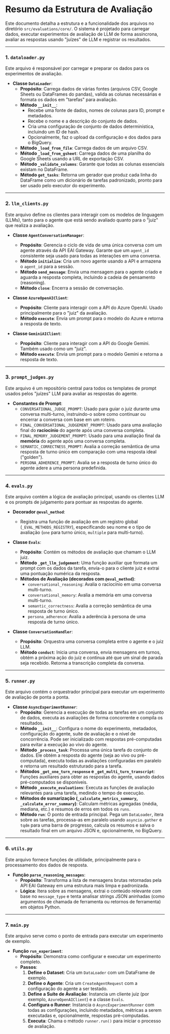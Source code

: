 # Resumo da Estrutura de Avaliação

Este documento detalha a estrutura e a funcionalidade dos arquivos no diretório `src/evaluations/core/`. O sistema é projetado para carregar dados, executar experimentos de avaliação de LLM de forma assíncrona, avaliar as respostas usando "juízes" de LLM e registrar os resultados.

---

### 1. `dataloader.py`

Este arquivo é responsável por carregar e preparar os dados para os experimentos de avaliação.

-   **Classe `DataLoader`**:
    -   **Propósito**: Carrega dados de várias fontes (arquivos CSV, Google Sheets ou DataFrames do pandas), valida as colunas necessárias e formata os dados em "tarefas" para avaliação.
    -   **Método `__init__`**:
        -   Recebe uma fonte de dados, nomes de colunas para ID, prompt e metadados.
        -   Recebe o nome e a descrição do conjunto de dados.
        -   Cria uma configuração de conjunto de dados determinística, incluindo um ID de hash.
        -   Opcionalmente, faz o upload da configuração e dos dados para o BigQuery.
    -   **Método `_load_from_file`**: Carrega dados de um arquivo CSV.
    -   **Método `_load_from_gsheet`**: Carrega dados de uma planilha do Google Sheets usando a URL de exportação CSV.
    -   **Método `_validate_columns`**: Garante que todas as colunas essenciais existam no DataFrame.
    -   **Método `get_tasks`**: Retorna um gerador que produz cada linha do DataFrame como um dicionário de tarefas padronizado, pronto para ser usado pelo executor do experimento.

---

### 2. `llm_clients.py`

Este arquivo define os clientes para interagir com os modelos de linguagem (LLMs), tanto para o agente que está sendo avaliado quanto para o "juiz" que realiza a avaliação.

-   **Classe `AgentConversationManager`**:
    -   **Propósito**: Gerencia o ciclo de vida de uma única conversa com um agente através da API EAI Gateway. Garante que um `agent_id` consistente seja usado para todas as interações em uma conversa.
    -   **Método `initialize`**: Cria um novo agente usando a API e armazena o `agent_id` para a sessão.
    -   **Método `send_message`**: Envia uma mensagem para o agente criado e aguarda a resposta completa, incluindo a cadeia de pensamento (reasoning).
    -   **Método `close`**: Encerra a sessão de conversação.

-   **Classe `AzureOpenAIClient`**:
    -   **Propósito**: Cliente para interagir com a API do Azure OpenAI. Usado principalmente para o "juiz" da avaliação.
    -   **Método `execute`**: Envia um prompt para o modelo do Azure e retorna a resposta de texto.

-   **Classe `GeminiAIClient`**:
    -   **Propósito**: Cliente para interagir com a API do Google Gemini. Também usado como um "juiz".
    -   **Método `execute`**: Envia um prompt para o modelo Gemini e retorna a resposta de texto.

---

### 3. `prompt_judges.py`

Este arquivo é um repositório central para todos os templates de prompt usados pelos "juízes" LLM para avaliar as respostas do agente.

-   **Constantes de Prompt**:
    -   `CONVERSATIONAL_JUDGE_PROMPT`: Usado para guiar o juiz durante uma conversa multi-turno, instruindo-o sobre como continuar ou encerrar a conversa com base em um roteiro.
    -   `FINAL_CONVERSATIONAL_JUDGEMENT_PROMPT`: Usado para uma avaliação final do **raciocínio** do agente após uma conversa completa.
    -   `FINAL_MEMORY_JUDGEMENT_PROMPT`: Usado para uma avaliação final da **memória** do agente após uma conversa completa.
    -   `SEMANTIC_CORRECTNESS_PROMPT`: Avalia a correção semântica de uma resposta de turno único em comparação com uma resposta ideal ("golden").
    -   `PERSONA_ADHERENCE_PROMPT`: Avalia se a resposta de turno único do agente adere a uma persona predefinida.

---

### 4. `evals.py`

Este arquivo contém a lógica de avaliação principal, usando os clientes LLM e os prompts de julgamento para pontuar as respostas do agente.

-   **Decorador `@eval_method`**:
    -   Registra uma função de avaliação em um registro global (`_EVAL_METHODS_REGISTRY`), especificando seu nome e o tipo de avaliação (`one` para turno único, `multiple` para multi-turno).

-   **Classe `Evals`**:
    -   **Propósito**: Contém os métodos de avaliação que chamam o LLM juiz.
    -   **Método `_get_llm_judgement`**: Uma função auxiliar que formata um prompt com os dados da tarefa, envia-o para o cliente juiz e extrai uma pontuação numérica da resposta.
    -   **Métodos de Avaliação (decorados com `@eval_method`)**:
        -   `conversational_reasoning`: Avalia o raciocínio em uma conversa multi-turno.
        -   `conversational_memory`: Avalia a memória em uma conversa multi-turno.
        -   `semantic_correctness`: Avalia a correção semântica de uma resposta de turno único.
        -   `persona_adherence`: Avalia a aderência à persona de uma resposta de turno único.

-   **Classe `ConversationHandler`**:
    -   **Propósito**: Orquestra uma conversa completa entre o agente e o juiz LLM.
    -   **Método `conduct`**: Inicia uma conversa, envia mensagens em turnos, obtém a próxima ação do juiz e continua até que um sinal de parada seja recebido. Retorna a transcrição completa da conversa.

---

### 5. `runner.py`

Este arquivo contém o orquestrador principal para executar um experimento de avaliação de ponta a ponta.

-   **Classe `AsyncExperimentRunner`**:
    -   **Propósito**: Gerencia a execução de todas as tarefas em um conjunto de dados, executa as avaliações de forma concorrente e compila os resultados.
    -   **Método `__init__`**: Configura o nome do experimento, metadados, configuração do agente, suíte de avaliação e o nível de concorrência. Pode ser inicializado com respostas pré-computadas para evitar a execução ao vivo do agente.
    -   **Método `_process_task`**: Processa uma única tarefa do conjunto de dados. Ele obtém a resposta do agente (seja ao vivo ou pré-computada), executa todas as avaliações configuradas em paralelo e retorna um resultado estruturado para a tarefa.
    -   **Métodos `_get_one_turn_response` e `_get_multi_turn_transcript`**: Funções auxiliares para obter as respostas do agente, usando dados pré-computados se disponíveis.
    -   **Método `_execute_evaluations`**: Executa as funções de avaliação relevantes para uma tarefa, medindo o tempo de execução.
    -   **Métodos de sumarização (`_calculate_metrics_summary`, `_calculate_error_summary`)**: Calculam métricas agregadas (média, mediana, etc.) e resumos de erros em todos os `runs`.
    -   **Método `run`**: O ponto de entrada principal. Pega um `DataLoader`, itera sobre as tarefas, processa-as em paralelo usando `asyncio.gather` e `tqdm` para uma barra de progresso, calcula os resumos e salva o resultado final em um arquivo JSON e, opcionalmente, no BigQuery.

---

### 6. `utils.py`

Este arquivo fornece funções de utilidade, principalmente para o processamento dos dados de resposta.

-   **Função `parse_reasoning_messages`**:
    -   **Propósito**: Transforma a lista de mensagens brutas retornadas pela API EAI Gateway em uma estrutura mais limpa e padronizada.
    -   **Lógica**: Itera sobre as mensagens, extrai o conteúdo relevante com base no `message_type` e tenta analisar strings JSON aninhadas (como argumentos de chamada de ferramenta ou retornos de ferramenta) em objetos Python.

---

### 7. `main.py`

Este arquivo serve como o ponto de entrada para executar um experimento de exemplo.

-   **Função `run_experiment`**:
    -   **Propósito**: Demonstra como configurar e executar um experimento completo.
    -   **Passos**:
        1.  **Define o Dataset**: Cria um `DataLoader` com um DataFrame de exemplo.
        2.  **Define o Agente**: Cria um `CreateAgentRequest` com a configuração do agente a ser testado.
        3.  **Define a Suíte de Avaliação**: Instancia um cliente juiz (por exemplo, `AzureOpenAIClient`) e a classe `Evals`.
        4.  **Configura o Runner**: Instancia o `AsyncExperimentRunner` com todas as configurações, incluindo metadados, métricas a serem executadas e, opcionalmente, respostas pré-computadas.
        5.  **Executa**: Chama o método `runner.run()` para iniciar o processo de avaliação.